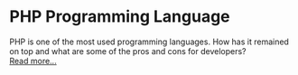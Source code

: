 
# PHP Programming Language


PHP is one of the most used programming languages. How has it remained on top and what are some of the pros and cons for developers?  
[Read more...](https://www.msn.com/en-us/news/technology/lockbit-cybercrime-gang-says-it-is-back-online-following-global-police-bust/ar-BB1iUkIQ)